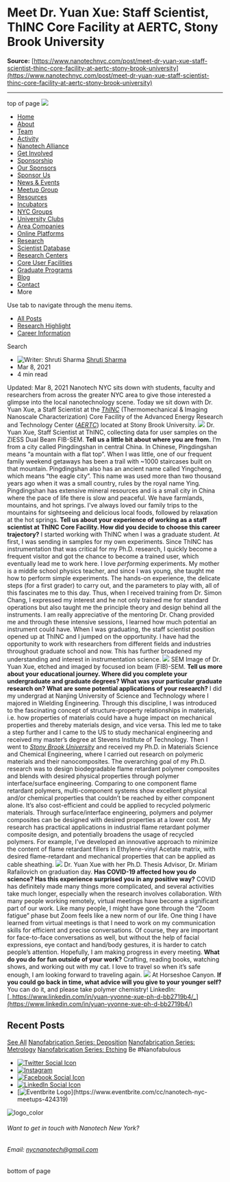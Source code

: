 # Meet Dr. Yuan Xue: Staff Scientist, ThINC Core Facility at AERTC, Stony Brook University

**Source:** [https://www.nanotechnyc.com/post/meet-dr-yuan-xue-staff-scientist-thinc-core-facility-at-aertc-stony-brook-university](https://www.nanotechnyc.com/post/meet-dr-yuan-xue-staff-scientist-thinc-core-facility-at-aertc-stony-brook-university)

---

top of page
[![](https://static.wixstatic.com/media/08758d_7d20c73eab55413cb85b9725de9dddc7~/v1/fill/w_160,h_44,al_c,q_85,usm_0.66_1.00_0.01,enc_avif,quality_auto/)](https://www.nanotechnyc.com)
* [Home](https://www.nanotechnyc.com)
* [About](https://www.nanotechnyc.com/about)
* [Team](https://www.nanotechnyc.com/team)
* [Activity](https://www.nanotechnyc.com/activity)
* [Nanotech Alliance](https://www.nanotechnyc.com/nanotech-alliance)
* [Get Involved](https://www.nanotechnyc.com/get-involved)
* [Sponsorship](https://www.nanotechnyc.com/copy-of-sponsorship)
* [Our Sponsors](https://www.nanotechnyc.com/copy-of-our-sponsors)
* [Sponsor Us](https://www.nanotechnyc.com/sponsor)
* [News & Events](https://www.nanotechnyc.com/newsevents)
* [Meetup Group](https://www.nanotechnyc.com/meetup-group)
* [Resources](https://www.nanotechnyc.com/resources)
* [Incubators](https://www.nanotechnyc.com/incubators)
* [NYC Groups](https://www.nanotechnyc.com/nyc-groups)
* [University Clubs](https://www.nanotechnyc.com/university-clubs)
* [Area Companies](https://www.nanotechnyc.com/nyc-area-companies)
* [Online Platforms](https://www.nanotechnyc.com/online-platforms)
* [Research](https://www.nanotechnyc.com/nyc-research)
* [Scientist Database](https://www.nanotechnyc.com/scientistdatabase)
* [Research Centers](https://www.nanotechnyc.com/research-centers)
* [Core User Facilities](https://www.nanotechnyc.com/coreuserfacilities)
* [Graduate Programs](https://www.nanotechnyc.com/graduateprograms)
* [Blog](https://www.nanotechnyc.com/blog)
* [Contact](https://www.nanotechnyc.com/contact)
* More

Use tab to navigate through the menu items.
* [All Posts](https://www.nanotechnyc.com/blog)
* [Research Highlight](https://www.nanotechnyc.com/blog/categories/research-highlight)
* [Career Information](https://www.nanotechnyc.com/blog/categories/career-information)

Search

* ![Writer: Shruti Sharma](https://static.wixstatic.com/media/08758d_7a4e539af1e6472aa0c4f12114774c94%/v1/fill/w_32,h_32,al_c,q_80,enc_avif,quality_auto/08758d_7a4e539af1e6472aa0c4f12114774c94%)
[Shruti Sharma](https://www.nanotechnyc.com/profile/shrutisharmasbu/profile)
* Mar 8, 2021
* 4 min read

Updated: Mar 8, 2021
Nanotech NYC sits down with students, faculty and researchers from across the greater NYC area to give those interested a glimpse into the local nanotechnology scene. Today we sit down with Dr. Yuan Xue, a Staff Scientist at the [_ThINC_](https://www.stonybrook.edu/thinc/) (Thermomechanical & Imaging Nanoscale Characterization) Core Facility of the Advanced Energy Research and Technology Center ([_AERTC_](https://www.aertc.org/)) located at Stony Brook University.
![](https://static.wixstatic.com/media/a13670_98bff4839a544a9190f781b7d66a1530~/v1/fill/w_740,h_555,al_c,q_85,usm_0.66_1.00_0.01,enc_avif,quality_auto/a13670_98bff4839a544a9190f781b7d66a1530~)
Dr. Yuan Xue, Staff Scientist at ThINC, collecting data for user samples on the ZIESS Dual Beam FIB-SEM.
**Tell us a little bit about where you are from.**
I’m from a city called Pingdingshan in central China. In Chinese, Pingdingshan means “a mountain with a flat top”. When I was little, one of our frequent family weekend getaways has been a trail with ~1000 staircases built on that mountain. Pingdingshan also has an ancient name called Yingcheng, which means “the eagle city”. This name was used more than two thousand years ago when it was a small country, rules by the royal name Ying. 
Pingdingshan has extensive mineral resources and is a small city in China where the pace of life there is slow and peaceful. We have farmlands, mountains, and hot springs. I’ve always loved our family trips to the mountains for sightseeing and delicious local foods, followed by relaxation at the hot springs.
**Tell us about your experience of working as a staff scientist at ThINC Core Facility. How did you decide to choose this career trajectory?**
I started working with ThINC when I was a graduate student. At first, I was sending in samples for my own experiments. Since ThINC has instrumentation that was critical for my Ph.D. research, I quickly become a frequent visitor and got the chance to become a trained user, which eventually lead me to work here.
I love _performing_ experiments. My mother is a middle school physics teacher, and since I was young, she taught me how to perform simple experiments. The hands-on experience, the delicate steps (for a first grader) to carry out, and the parameters to play with, all of this fascinates me to this day. Thus, when I received training from Dr. Simon Chang, I expressed my interest and he not only trained me for standard operations but also taught me the principle theory and design behind all the instruments. I am really appreciative of the mentoring Dr. Chang provided me and through these intensive sessions, I learned how much potential an instrument could have. 
When I was graduating, the staff scientist position opened up at ThINC and I jumped on the opportunity. I have had the opportunity to work with researchers from different fields and industries throughout graduate school and now. This has further broadened my understanding and interest in instrumentation science.
![](https://static.wixstatic.com/media/a13670_12c06cbf8d044cd989f6e9ddc5241dc2~/v1/fill/w_65,h_102,al_c,q_85,usm_0.66_1.00_0.01,blur_2,enc_avif,quality_auto/a13670_12c06cbf8d044cd989f6e9ddc5241dc2~)
SEM Image of Dr. Yuan Xue, etched and imaged by focused ion beam (FIB)-SEM. 
**Tell us more about your educational journey. Where did you complete your undergraduate and graduate degrees? What was your particular graduate research on? What are some potential applications of your research?**
I did my undergrad at Nanjing University of Science and Technology where I majored in Wielding Engineering. Through this discipline, I was introduced to the fascinating concept of structure-property relationships in materials, i.e. how properties of materials could have a huge impact on mechanical properties and thereby materials design, and vice versa. This led me to take a step further and I came to the US to study mechanical engineering and received my master’s degree at Stevens Institute of Technology. Then I went to [_Stony Brook University_](https://www.stonybrook.edu/) and received my Ph.D. in Materials Science and Chemical Engineering, where I carried out research on polymeric materials and their nanocomposites.
The overarching goal of my Ph.D. research was to design biodegradable flame retardant polymer composites and blends with desired physical properties through polymer interface/surface engineering. Comparing to one component flame retardant polymers, multi-component systems show excellent physical and/or chemical properties that couldn’t be reached by either component alone. It’s also cost-efficient and could be applied to recycled polymeric materials. Through surface/interface engineering, polymers and polymer composites can be designed with desired properties at a lower cost. My research has practical applications in industrial flame retardant polymer composite design, and potentially broadens the usage of recycled polymers. For example, I’ve developed an innovative approach to minimize the content of flame retardant fillers in Ethylene-vinyl Acetate matrix, with desired flame-retardant and mechanical properties that can be applied as cable sheathing. 
![](https://static.wixstatic.com/media/a13670_73e79c97a864423486750591a69dd437~/v1/fill/w_147,h_196,al_c,q_80,usm_0.66_1.00_0.01,blur_2,enc_avif,quality_auto/a13670_73e79c97a864423486750591a69dd437~)
Dr. Yuan Xue with her Ph.D. Thesis Advisor, Dr. Miriam Rafailovich on graduation day.
**Has COVID-19 affected how you do science? Has this experience surprised you in any positive way?**
COVID has definitely made many things more complicated, and several activities take much longer, especially when the research involves collaboration. With many people working remotely, virtual meetings have become a significant part of our work. Like many people, I might have gone through the “Zoom fatigue” phase but Zoom feels like a new norm of our life. 
One thing I have learned from virtual meetings is that I need to work on my communication skills for efficient and precise conversations. Of course, they are important for face-to-face conversations as well, but without the help of facial expressions, eye contact and hand/body gestures, it is harder to catch people’s attention. Hopefully, I am making progress in every meeting. 
**What do you do for fun outside of your work?**
Crafting, reading books, watching shows, and working out with my cat. I love to travel so when it’s safe enough, I am looking forward to traveling again.
![](https://static.wixstatic.com/media/a13670_16cad6771c6446ed997dcd7792cd868d~/v1/fill/w_147,h_110,al_c,q_80,usm_0.66_1.00_0.01,blur_2,enc_avif,quality_auto/a13670_16cad6771c6446ed997dcd7792cd868d~)
At Horseshoe Canyon.
**If you could go back in time, what advice will you give to your younger self?**
You can do it, and please take polymer chemistry!
LinkedIn: [_https://www.linkedin.com/in/yuan-yvonne-xue-ph-d-bb2719b4/_](https://www.linkedin.com/in/yuan-yvonne-xue-ph-d-bb2719b4/)
## Recent Posts
[See All](https://www.nanotechnyc.com/blog)
[](https://www.nanotechnyc.com/post/nanofabrication-series-deposition)
[Nanofabrication Series: Deposition](https://www.nanotechnyc.com/post/nanofabrication-series-deposition)
[](https://www.nanotechnyc.com/post/nanofabrication-series-metrology)
[Nanofabrication Series: Metrology](https://www.nanotechnyc.com/post/nanofabrication-series-metrology)
[](https://www.nanotechnyc.com/post/nanofabrication-series-etching)
[Nanofabrication Series: Etching](https://www.nanotechnyc.com/post/nanofabrication-series-etching)
Be #Nanofabulous 
* [![Twitter Social Icon](https://static.wixstatic.com/media//v1/fill/w_54,h_54,al_c,q_85,usm_0.66_1.00_0.01,enc_avif,quality_auto/)](https://twitter.com/NanotechNyc)
* [![Instagram](https://static.wixstatic.com/media//v1/fill/w_54,h_54,al_c,q_85,usm_0.66_1.00_0.01,enc_avif,quality_auto/)](https://www.instagram.com/nanotechnyc/)
* [![Facebook Social Icon](https://static.wixstatic.com/media//v1/fill/w_54,h_54,al_c,q_85,usm_0.66_1.00_0.01,enc_avif,quality_auto/)](https://www.facebook.com/nanotechnyc)
* [![LinkedIn Social Icon](https://static.wixstatic.com/media//v1/fill/w_54,h_54,al_c,q_85,usm_0.66_1.00_0.01,enc_avif,quality_auto/)](https://www.linkedin.com/groups/8780846/)
* [![Eventbrite Logo](https://static.wixstatic.com/media/08758d_75b6daeef3bc494cb920f81e048cb219~/v1/fill/w_54,h_54,al_c,q_85,usm_0.66_1.00_0.01,enc_avif,quality_auto/08758d_75b6daeef3bc494cb920f81e048cb219~)](https://www.eventbrite.com/cc/nanotech-nyc-meetups-424319)

![logo_color ](https://static.wixstatic.com/media/08758d_c84849ec3f6a4cf69d3dee3ba6a67d0d~/v1/fill/w_101,h_51,al_c,q_85,usm_0.66_1.00_0.01,enc_avif,quality_auto/logo_color%)
###### Want to get in touch with Nanotech New York?
###### Email: nycnanotech@gmail.com
bottom of page